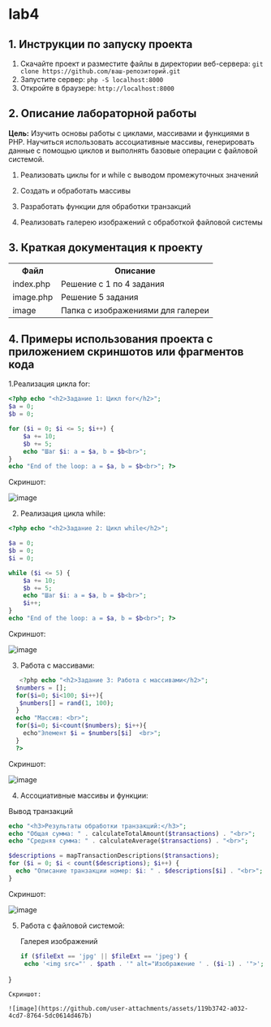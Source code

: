 # lab4
## 1. Инструкции по запуску проекта
1. Скачайте проект и разместите файлы в директории веб-сервера:
`git clone https://github.com/ваш-репозиторий.git`
2. Запустите сервер:
   `php -S localhost:8000`
4. Откройте в браузере:
   `http://localhost:8000`
## 2. Описание лабораторной работы   
__Цель:__ Изучить основы работы с циклами, массивами и функциями в PHP. Научиться использовать ассоциативные массивы, генерировать данные с помощью циклов и выполнять базовые операции с файловой системой.

1. Реализовать циклы for и while с выводом промежуточных значений

2. Создать и обработать массивы

3. Разработать функции для обработки транзакций

4. Реализовать галерею изображений с обработкой файловой системы
## 3. Краткая документация к проекту 
<table>
    <tr>
        <th>Файл</th>
        <th>Описание</th>
    </tr>
    <tr>
        <td>index.php</td>
        <td>Решение с 1 по 4 задания</td>
    </tr>
    <tr>
       <td>image.php</td>
      <td>Решение 5 задания </td>
    </tr>
     <tr>
        <td>image</td>
        <td>Папка с изображениями для галереи</td>
    </tr>
</table>

## 4. Примеры использования проекта с приложением скриншотов или фрагментов кода

1.Рeализация цикла for:

```php
<?php echo "<h2>Задание 1: Цикл for</h2>";
$a = 0;
$b = 0;

for ($i = 0; $i <= 5; $i++) {
    $a += 10;
    $b += 5;
    echo "Шаг $i: a = $a, b = $b<br>";
}
echo "End of the loop: a = $a, b = $b<br>"; ?>
```
Скриншот:

![image](https://github.com/user-attachments/assets/80f09ec1-94e8-4b26-87b8-7ae8cc4de1d3)

2. Реализация цикла while:
```php
<?php echo "<h2>Задание 2: Цикл while</h2>"; 

$a = 0;
$b = 0;
$i = 0;

while ($i <= 5) {
    $a += 10;
    $b += 5;
    echo "Шаг $i: a = $a, b = $b<br>";
    $i++;
}
echo "End of the loop: a = $a, b = $b<br>"; ?>
```
Скриншот:

![image](https://github.com/user-attachments/assets/ce2eee4e-6012-405b-8c25-57306c384bcb)

3. Работа с массивами:
```php 
   <?php echo "<h2>Задание 3: Работа с массивами</h2>";
  $numbers = [];
  for($i=0; $i<100; $i++){
   $numbers[] = rand(1, 100); 
  }
  echo "Массив: <br>";
  for($i=0; $i<count($numbers); $i++){
    echo"Элемент $i = $numbers[$i]  <br>";
  }
  ?>
  ```

Скриншот:

![image](https://github.com/user-attachments/assets/3a549b8e-bfe1-4e7b-9920-7bf9dc372ba8)

4. Ассоциативные массивы и функции:

Вывод транзакций

  ```php
echo "<h3>Результаты обработки транзакций:</h3>";
echo "Общая сумма: " . calculateTotalAmount($transactions) . "<br>";
echo "Средняя сумма: " . calculateAverage($transactions) . "<br>";

$descriptions = mapTransactionDescriptions($transactions);
for ($i = 0; $i < count($descriptions); $i++) {
    echo "Описание транзакции номер: $i: " . $descriptions[$i] . "<br>";
}
   ```
Скриншот:

![image](https://github.com/user-attachments/assets/a94aa67e-2c31-415f-b400-9a34f996444d)

5. Работа с файловой системой:
   
   Галерея изображений
   
   ```php
   if ($fileExt == 'jpg' || $fileExt == 'jpeg') {
    echo '<img src="' . $path . '" alt="Изображение ' . ($i-1) . '">';
  }
  
   ```
Скриншот:

![image](https://github.com/user-attachments/assets/119b3742-a032-4cd7-8764-5dc0614d467b)


